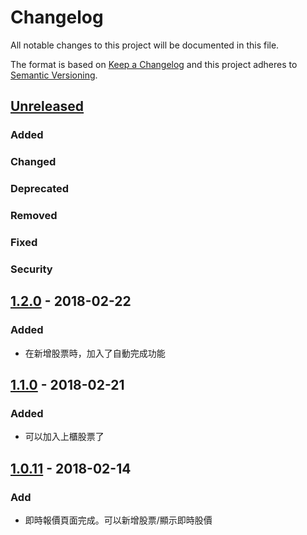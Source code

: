 # Changelog
All notable changes to this project will be documented in this file.

The format is based on [Keep a Changelog](http://keepachangelog.com/en/1.0.0/)
and this project adheres to [Semantic Versioning](http://semver.org/spec/v2.0.0.html).

## [Unreleased]
### Added
### Changed
### Deprecated
### Removed
### Fixed
### Security

## [1.2.0] - 2018-02-22
### Added
- 在新增股票時，加入了自動完成功能

## [1.1.0] - 2018-02-21
### Added
- 可以加入上櫃股票了

## [1.0.11] - 2018-02-14
### Add
- 即時報價頁面完成。可以新增股票/顯示即時股價

[Unreleased]: https://github.com/kaddopur/twse/compare/v1.2.0...HEAD
[1.2.0]: https://github.com/kaddopur/twse/compare/v1.1.0...v1.2.0
[1.1.0]: https://github.com/kaddopur/twse/compare/v1.0.11...v1.1.0
[1.0.11]: https://github.com/kaddopur/twse/compare/v1.0.8...v1.0.11

